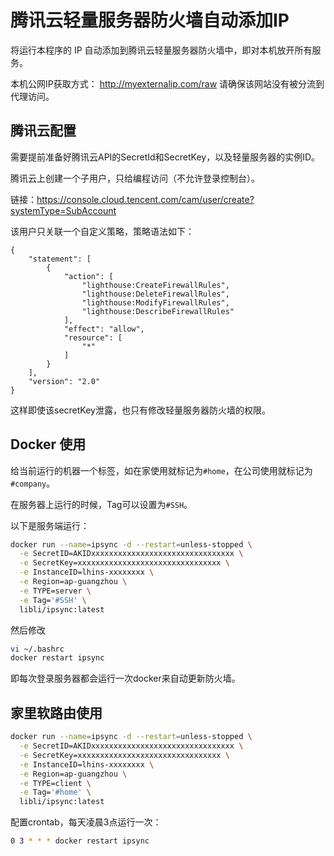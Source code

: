 # 腾讯云轻量服务器防火墙自动添加IP

将运行本程序的 IP 自动添加到腾讯云轻量服务器防火墙中，即对本机放开所有服务。

本机公网IP获取方式：
http://myexternalip.com/raw
请确保该网站没有被分流到代理访问。

## 腾讯云配置
需要提前准备好腾讯云API的SecretId和SecretKey，以及轻量服务器的实例ID。

腾讯云上创建一个子用户，只给编程访问（不允许登录控制台）。

链接：https://console.cloud.tencent.com/cam/user/create?systemType=SubAccount

该用户只关联一个自定义策略，策略语法如下：
```
{
    "statement": [
        {
            "action": [
                "lighthouse:CreateFirewallRules",
                "lighthouse:DeleteFirewallRules",
                "lighthouse:ModifyFirewallRules",
                "lighthouse:DescribeFirewallRules"
            ],
            "effect": "allow",
            "resource": [
                "*"
            ]
        }
    ],
    "version": "2.0"
}
```

这样即使该secretKey泄露，也只有修改轻量服务器防火墙的权限。

## Docker 使用

给当前运行的机器一个标签，如在家使用就标记为`#home`，在公司使用就标记为`#company`。

在服务器上运行的时候，Tag可以设置为`#SSH`。

以下是服务端运行：

```bash
docker run --name=ipsync -d --restart=unless-stopped \
  -e SecretID=AKIDxxxxxxxxxxxxxxxxxxxxxxxxxxxxxxxx \
  -e SecretKey=xxxxxxxxxxxxxxxxxxxxxxxxxxxxxxxx \
  -e InstanceID=lhins-xxxxxxxx \
  -e Region=ap-guangzhou \
  -e TYPE=server \
  -e Tag='#SSH' \
  libli/ipsync:latest
```

然后修改
```bash
vi ~/.bashrc
docker restart ipsync
```

即每次登录服务器都会运行一次docker来自动更新防火墙。

## 家里软路由使用

```bash
docker run --name=ipsync -d --restart=unless-stopped \
  -e SecretID=AKIDxxxxxxxxxxxxxxxxxxxxxxxxxxxxxxxx \
  -e SecretKey=xxxxxxxxxxxxxxxxxxxxxxxxxxxxxxxx \
  -e InstanceID=lhins-xxxxxxxx \
  -e Region=ap-guangzhou \
  -e TYPE=client \
  -e Tag='#home' \
  libli/ipsync:latest
```

配置crontab，每天凌晨3点运行一次：
```bash
0 3 * * * docker restart ipsync
```